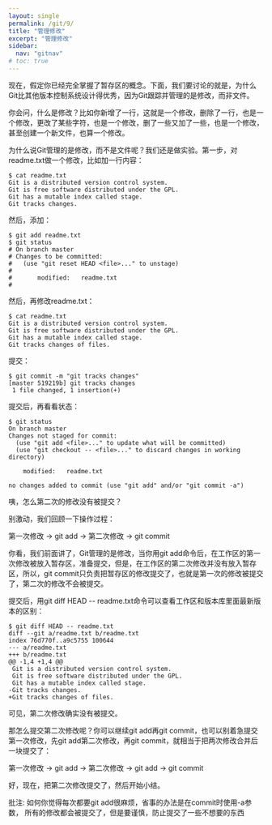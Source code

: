 ```yaml
---
layout: single
permalink: /git/9/
title: "管理修改"
excerpt: "管理修改"
sidebar:
  nav: "gitnav"
# toc: true
---
```


现在，假定你已经完全掌握了暂存区的概念。下面，我们要讨论的就是，为什么Git比其他版本控制系统设计得优秀，因为Git跟踪并管理的是修改，而非文件。

你会问，什么是修改？比如你新增了一行，这就是一个修改，删除了一行，也是一个修改，更改了某些字符，也是一个修改，删了一些又加了一些，也是一个修改，甚至创建一个新文件，也算一个修改。

为什么说Git管理的是修改，而不是文件呢？我们还是做实验。第一步，对readme.txt做一个修改，比如加一行内容：
```
$ cat readme.txt
Git is a distributed version control system.
Git is free software distributed under the GPL.
Git has a mutable index called stage.
Git tracks changes.
```
然后，添加：
```
$ git add readme.txt
$ git status
# On branch master
# Changes to be committed:
#   (use "git reset HEAD <file>..." to unstage)
#
#       modified:   readme.txt
#
```
然后，再修改readme.txt：
```
$ cat readme.txt 
Git is a distributed version control system.
Git is free software distributed under the GPL.
Git has a mutable index called stage.
Git tracks changes of files.
```
提交：
```
$ git commit -m "git tracks changes"
[master 519219b] git tracks changes
 1 file changed, 1 insertion(+)
```
提交后，再看看状态：
```
$ git status
On branch master
Changes not staged for commit:
  (use "git add <file>..." to update what will be committed)
  (use "git checkout -- <file>..." to discard changes in working directory)

    modified:   readme.txt

no changes added to commit (use "git add" and/or "git commit -a")
```
咦，怎么第二次的修改没有被提交？

别激动，我们回顾一下操作过程：

第一次修改 -> git add -> 第二次修改 -> git commit

你看，我们前面讲了，Git管理的是修改，当你用git add命令后，在工作区的第一次修改被放入暂存区，准备提交，但是，在工作区的第二次修改并没有放入暂存区，所以，git commit只负责把暂存区的修改提交了，也就是第一次的修改被提交了，第二次的修改不会被提交。

提交后，用git diff HEAD -- readme.txt命令可以查看工作区和版本库里面最新版本的区别：
```
$ git diff HEAD -- readme.txt 
diff --git a/readme.txt b/readme.txt
index 76d770f..a9c5755 100644
--- a/readme.txt
+++ b/readme.txt
@@ -1,4 +1,4 @@
 Git is a distributed version control system.
 Git is free software distributed under the GPL.
 Git has a mutable index called stage.
-Git tracks changes.
+Git tracks changes of files.
```
可见，第二次修改确实没有被提交。

那怎么提交第二次修改呢？你可以继续git add再git commit，也可以别着急提交第一次修改，先git add第二次修改，再git commit，就相当于把两次修改合并后一块提交了：

第一次修改 -> git add -> 第二次修改 -> git add -> git commit

好，现在，把第二次修改提交了，然后开始小结。

批注: 如何你觉得每次都要git add很麻烦，省事的办法是在commit时使用-a参数， 所有的修改都会被提交了，但是要谨慎，防止提交了一些不想要的东西
